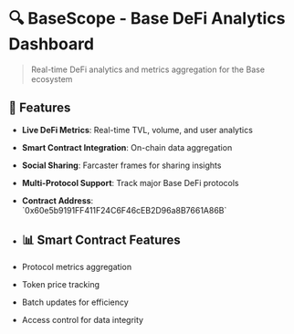 # 🔍 BaseScope - Base DeFi Analytics Dashboard

> Real-time DeFi analytics and metrics aggregation for the Base ecosystem

## 🌟 Features

- **Live DeFi Metrics**: Real-time TVL, volume, and user analytics
- **Smart Contract Integration**: On-chain data aggregation
- **Social Sharing**: Farcaster frames for sharing insights
- **Multi-Protocol Support**: Track major Base DeFi protocols
- **Contract Address**: \`0x60e5b9191FF411F24C6F46cEB2D96a8B7661A86B\`
- ## 📊 Smart Contract Features

- Protocol metrics aggregation
- Token price tracking
- Batch updates for efficiency
- Access control for data integrity
